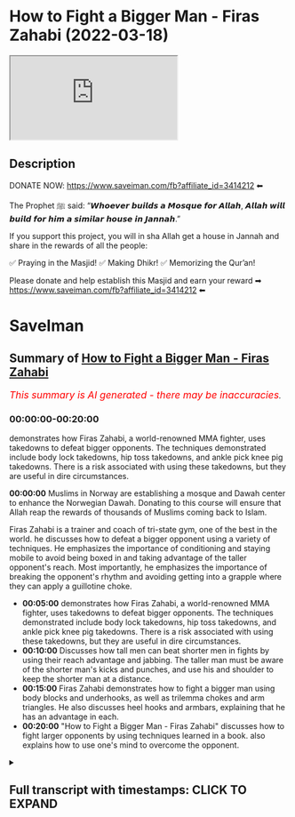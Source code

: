 # How to Fight a Bigger Man - Firas Zahabi (2022-03-18)

<iframe loading='lazy' allow='autoplay' src='https://www.youtube.com/embed/1l-jS2LDxEw'></iframe>

## Description

DONATE NOW: <https://www.saveiman.com/fb?affiliate_id=3414212> ⬅

The Prophet ﷺ said: “𝙒𝙝𝙤𝙚𝙫𝙚𝙧 𝙗𝙪𝙞𝙡𝙙𝙨 𝙖 𝙈𝙤𝙨𝙦𝙪𝙚 𝙛𝙤𝙧 𝘼𝙡𝙡𝙖𝙝, 𝘼𝙡𝙡𝙖𝙝 𝙬𝙞𝙡𝙡 𝙗𝙪𝙞𝙡𝙙 𝙛𝙤𝙧 𝙝𝙞𝙢 𝙖 𝙨𝙞𝙢𝙞𝙡𝙖𝙧 𝙝𝙤𝙪𝙨𝙚 𝙞𝙣 𝙅𝙖𝙣𝙣𝙖𝙝.”

If you support this project, you will in sha Allah get a house in Jannah and share in the rewards of all the people:

✅ Praying in the Masjid!
✅ Making Dhikr!
✅ Memorizing the Qur’an!

Please donate and help establish this Masjid and earn your reward ➡ <https://www.saveiman.com/fb?affiliate_id=3414212> ⬅

# SaveIman

## Summary of [How to Fight a Bigger Man - Firas Zahabi](https://www.youtube.com/watch?v=1l-jS2LDxEw)

*<span style="color:red; font-size:125%">This summary is AI generated - there may be inaccuracies</span>. [](/)*

### <a onclick="modifyYTiframeseektime('0')">00:00:00-00:20:00</a>

 demonstrates how Firas Zahabi, a world-renowned MMA fighter, uses takedowns to defeat bigger opponents. The techniques demonstrated include body lock takedowns, hip toss takedowns, and ankle pick knee pig takedowns. There is a risk associated with using these takedowns, but they are useful in dire circumstances.

**<a onclick="modifyYTiframeseektime('0')">00:00:00</a>** Muslims in Norway are establishing a mosque and Dawah center to enhance the Norwegian Dawah. Donating to this course will ensure that Allah reap the rewards of thousands of Muslims coming back to Islam.

Firas Zahabi is a trainer and  coach of tri-state gym, one of the best in the world.  he discusses how to defeat a bigger opponent using a variety of techniques. He emphasizes the importance of conditioning and staying mobile to avoid being boxed in and taking advantage of the taller opponent's reach. Most importantly, he emphasizes the importance of breaking the opponent's rhythm and avoiding getting into a grapple where they can apply a guillotine choke.

* **<a onclick="modifyYTiframeseektime('300')">00:05:00</a>**  demonstrates how Firas Zahabi, a world-renowned MMA fighter, uses takedowns to defeat bigger opponents. The techniques demonstrated include body lock takedowns, hip toss takedowns, and ankle pick knee pig takedowns. There is a risk associated with using these takedowns, but they are useful in dire circumstances.
* **<a onclick="modifyYTiframeseektime('600')">00:10:00</a>** Discusses how tall men can beat shorter men in fights by using their reach advantage and jabbing. The taller man must be aware of the shorter man's kicks and punches, and use his  and shoulder to keep the shorter man at a distance.
* **<a onclick="modifyYTiframeseektime('900')">00:15:00</a>** Firas Zahabi demonstrates how to fight a bigger man using body blocks and underhooks, as well as trilemma chokes and arm triangles. He also discusses heel hooks and armbars, explaining that he has an advantage in each.
* **<a onclick="modifyYTiframeseektime('1200')">00:20:00</a>**  "How to Fight a Bigger Man - Firas Zahabi" discusses how to fight larger opponents by using techniques learned in a book.  also explains how to use one's mind to overcome the opponent.

<details><summary><h2>Full transcript with timestamps: CLICK TO EXPAND</h2></summary>

<a onclick="modifyYTiframeseektime('0')">0:00:00</a> muslims in norway are now establishing a  
<a onclick="modifyYTiframeseektime('2')">0:00:02</a> masjid and dawa center to enhance the  
<a onclick="modifyYTiframeseektime('4')">0:00:04</a> norwegian dawah if you donate to this  
<a onclick="modifyYTiframeseektime('6')">0:00:06</a> course you will ensure allah reap the  
<a onclick="modifyYTiframeseektime('8')">0:00:08</a> rewards of thousands of muslims coming  
<a onclick="modifyYTiframeseektime('11')">0:00:11</a> back to islam and many of those who  
<a onclick="modifyYTiframeseektime('13')">0:00:13</a> become dwight and invite to islam so  
<a onclick="modifyYTiframeseektime('15')">0:00:15</a> click the link and donate now and share  
<a onclick="modifyYTiframeseektime('18')">0:00:18</a> the video for extra rewards  
<a onclick="modifyYTiframeseektime('20')">0:00:20</a> i'm joined with the legend the man the  
<a onclick="modifyYTiframeseektime('22')">0:00:22</a> legend the steel man the historical  
<a onclick="modifyYTiframeseektime('24')">0:00:24</a> figure  
<a onclick="modifyYTiframeseektime('25')">0:00:25</a> [Laughter]  
<a onclick="modifyYTiframeseektime('28')">0:00:28</a> for us many of you would have known this  
<a onclick="modifyYTiframeseektime('31')">0:00:31</a> is the trainer  
<a onclick="modifyYTiframeseektime('33')">0:00:33</a> head trainer head coach in tri-state gym  
<a onclick="modifyYTiframeseektime('35')">0:00:35</a> it seems one of the best if not the best  
<a onclick="modifyYTiframeseektime('37')">0:00:37</a> you could argue uh trainer in the world  
<a onclick="modifyYTiframeseektime('39')">0:00:39</a> in mma now  
<a onclick="modifyYTiframeseektime('41')">0:00:41</a> this video is about how  
<a onclick="modifyYTiframeseektime('43')">0:00:43</a> to defeat a bigger opponent now i'm  
<a onclick="modifyYTiframeseektime('45')">0:00:45</a> noticeably sizable compared to uh for us  
<a onclick="modifyYTiframeseektime('49')">0:00:49</a> but obviously not skillful you don't  
<a onclick="modifyYTiframeseektime('51')">0:00:51</a> need to go into that details  
<a onclick="modifyYTiframeseektime('52')">0:00:52</a> so with someone like me for us how would  
<a onclick="modifyYTiframeseektime('54')">0:00:54</a> you so say for example i'm covering that  
<a onclick="modifyYTiframeseektime('56')">0:00:56</a> can you grab that  
<a onclick="modifyYTiframeseektime('58')">0:00:58</a> [Laughter]  
<a onclick="modifyYTiframeseektime('63')">0:01:03</a> [Music]  
<a onclick="modifyYTiframeseektime('63')">0:01:03</a> [Laughter]  
<a onclick="modifyYTiframeseektime('72')">0:01:12</a> okay so if i'm coming at you right  
<a onclick="modifyYTiframeseektime('74')">0:01:14</a> so i'm coming at you right now first  
<a onclick="modifyYTiframeseektime('76')">0:01:16</a> thing is i don't want to be on the same  
<a onclick="modifyYTiframeseektime('78')">0:01:18</a> line so your feet are pointing towards  
<a onclick="modifyYTiframeseektime('79')">0:01:19</a> me my feet are pointing towards you yeah  
<a onclick="modifyYTiframeseektime('81')">0:01:21</a> if we exchange your fist is likely to  
<a onclick="modifyYTiframeseektime('83')">0:01:23</a> land before mine because you've got a  
<a onclick="modifyYTiframeseektime('84')">0:01:24</a> longer reach yeah you got bigger weights  
<a onclick="modifyYTiframeseektime('86')">0:01:26</a> so one thing i like to do is like to  
<a onclick="modifyYTiframeseektime('87')">0:01:27</a> circle when you point your feet towards  
<a onclick="modifyYTiframeseektime('89')">0:01:29</a> me that's when i'm going to change back  
<a onclick="modifyYTiframeseektime('90')">0:01:30</a> direction as your feet lift the ground  
<a onclick="modifyYTiframeseektime('92')">0:01:32</a> to change direction okay that's what i'm  
<a onclick="modifyYTiframeseektime('94')">0:01:34</a> going to attack yourself so if i'm  
<a onclick="modifyYTiframeseektime('95')">0:01:35</a> constantly circling i'm sorry  
<a onclick="modifyYTiframeseektime('97')">0:01:37</a> certainly yeah so now look because  
<a onclick="modifyYTiframeseektime('98')">0:01:38</a> you're circling with me yeah i'm going  
<a onclick="modifyYTiframeseektime('100')">0:01:40</a> to go this way no i'm going to circle  
<a onclick="modifyYTiframeseektime('101')">0:01:41</a> this way now you're circling that way  
<a onclick="modifyYTiframeseektime('103')">0:01:43</a> i'm constantly  
<a onclick="modifyYTiframeseektime('104')">0:01:44</a> breaking the line i call it breaking  
<a onclick="modifyYTiframeseektime('105')">0:01:45</a> noise so if you put your fist like this  
<a onclick="modifyYTiframeseektime('107')">0:01:47</a> i want to be aimed for my face here i  
<a onclick="modifyYTiframeseektime('108')">0:01:48</a> want to be here and when you turn your  
<a onclick="modifyYTiframeseektime('110')">0:01:50</a> face your fist towards me i want to be  
<a onclick="modifyYTiframeseektime('112')">0:01:52</a> here enough i never want to be yeah face  
<a onclick="modifyYTiframeseektime('115')">0:01:55</a> to face with exactly and now i want to  
<a onclick="modifyYTiframeseektime('117')">0:01:57</a> create that i want to create that cut  
<a onclick="modifyYTiframeseektime('119')">0:01:59</a> back we call it a cutback so you go  
<a onclick="modifyYTiframeseektime('120')">0:02:00</a> right then to the left left then to the  
<a onclick="modifyYTiframeseektime('123')">0:02:03</a> right so we're talking about working in  
<a onclick="modifyYTiframeseektime('125')">0:02:05</a> circles here that's why i like to shadow  
<a onclick="modifyYTiframeseektime('126')">0:02:06</a> box oftentimes what i do is i put an  
<a onclick="modifyYTiframeseektime('128')">0:02:08</a> object on the floor like a boxing glove  
<a onclick="modifyYTiframeseektime('130')">0:02:10</a> yeah and i just teach my fighters to to  
<a onclick="modifyYTiframeseektime('131')">0:02:11</a> box around that glove  
<a onclick="modifyYTiframeseektime('133')">0:02:13</a> always circling always moving my head  
<a onclick="modifyYTiframeseektime('135')">0:02:15</a> because  
<a onclick="modifyYTiframeseektime('136')">0:02:16</a> his reach is longer yeah  
<a onclick="modifyYTiframeseektime('138')">0:02:18</a> but  
<a onclick="modifyYTiframeseektime('139')">0:02:19</a> but if i get here if i get here  
<a onclick="modifyYTiframeseektime('142')">0:02:22</a> the shorter man has an advantage now on  
<a onclick="modifyYTiframeseektime('144')">0:02:24</a> the outside you have the advantage yeah  
<a onclick="modifyYTiframeseektime('146')">0:02:26</a> on the inside if you watch this look if  
<a onclick="modifyYTiframeseektime('148')">0:02:28</a> you if you keep your shoulders up and i  
<a onclick="modifyYTiframeseektime('149')">0:02:29</a> put my shoulders down and we push each  
<a onclick="modifyYTiframeseektime('150')">0:02:30</a> other push push  
<a onclick="modifyYTiframeseektime('152')">0:02:32</a> look i'm stronger only because i'm lower  
<a onclick="modifyYTiframeseektime('154')">0:02:34</a> yeah my center of gravity is lower right  
<a onclick="modifyYTiframeseektime('155')">0:02:35</a> so when i get close to you you're going  
<a onclick="modifyYTiframeseektime('157')">0:02:37</a> to want to go down my height yeah now or  
<a onclick="modifyYTiframeseektime('159')">0:02:39</a> even if you push each other say we're  
<a onclick="modifyYTiframeseektime('161')">0:02:41</a> even okay now we're even so i want to  
<a onclick="modifyYTiframeseektime('163')">0:02:43</a> catch him tall yeah i'm circling i'm  
<a onclick="modifyYTiframeseektime('165')">0:02:45</a> circling and you if if you were trying  
<a onclick="modifyYTiframeseektime('168')">0:02:48</a> to chase me like this it's kind of very  
<a onclick="modifyYTiframeseektime('169')">0:02:49</a> tiring on the legs right yeah so you  
<a onclick="modifyYTiframeseektime('171')">0:02:51</a> have to relax your legs i want to catch  
<a onclick="modifyYTiframeseektime('172')">0:02:52</a> you tall i have a window of opportunity  
<a onclick="modifyYTiframeseektime('174')">0:02:54</a> when i come in here yeah now i'm going  
<a onclick="modifyYTiframeseektime('176')">0:02:56</a> to throw up then i got to get out again  
<a onclick="modifyYTiframeseektime('178')">0:02:58</a> because you're going to sit down with me  
<a onclick="modifyYTiframeseektime('179')">0:02:59</a> or you're going to grab me except right  
<a onclick="modifyYTiframeseektime('180')">0:03:00</a> so when you're fighting a taller  
<a onclick="modifyYTiframeseektime('181')">0:03:01</a> opponent one thing i really like to do  
<a onclick="modifyYTiframeseektime('183')">0:03:03</a> we're assuming this is not just a  
<a onclick="modifyYTiframeseektime('184')">0:03:04</a> striking affair right right right we're  
<a onclick="modifyYTiframeseektime('186')">0:03:06</a> gonna get to yeah wrestling soon yeah  
<a onclick="modifyYTiframeseektime('188')">0:03:08</a> but striking i can't stand in front of  
<a onclick="modifyYTiframeseektime('189')">0:03:09</a> you you have to circle okay because if i  
<a onclick="modifyYTiframeseektime('191')">0:03:11</a> stand here so you're either out or in  
<a onclick="modifyYTiframeseektime('193')">0:03:13</a> yeah  
<a onclick="modifyYTiframeseektime('194')">0:03:14</a> you've got a longer job than me if you  
<a onclick="modifyYTiframeseektime('195')">0:03:15</a> see if i try to punch you and you punch  
<a onclick="modifyYTiframeseektime('196')">0:03:16</a> me you're going to beat me every time  
<a onclick="modifyYTiframeseektime('198')">0:03:18</a> yeah so i got a circle i got a circle i  
<a onclick="modifyYTiframeseektime('200')">0:03:20</a> got to get you stepping i got to keep  
<a onclick="modifyYTiframeseektime('201')">0:03:21</a> the ranges off yeah i got to cut i got  
<a onclick="modifyYTiframeseektime('202')">0:03:22</a> to catch you want to cut back yeah okay  
<a onclick="modifyYTiframeseektime('205')">0:03:25</a> you know i got to catch you and come  
<a onclick="modifyYTiframeseektime('206')">0:03:26</a> back now when i fight a taller guy yeah  
<a onclick="modifyYTiframeseektime('209')">0:03:29</a> i like to shoot doubles but when i shoot  
<a onclick="modifyYTiframeseektime('210')">0:03:30</a> a double yeah i don't shoot and lift  
<a onclick="modifyYTiframeseektime('214')">0:03:34</a> because  
<a onclick="modifyYTiframeseektime('215')">0:03:35</a> their legs are so long that when you  
<a onclick="modifyYTiframeseektime('216')">0:03:36</a> lift they're still on the floor  
<a onclick="modifyYTiframeseektime('218')">0:03:38</a> unless they're heavy  
<a onclick="modifyYTiframeseektime('219')">0:03:39</a> so we're going to kosotogi so a trip so  
<a onclick="modifyYTiframeseektime('221')">0:03:41</a> watch out here i put my hook behind your  
<a onclick="modifyYTiframeseektime('223')">0:03:43</a> ankle like this  
<a onclick="modifyYTiframeseektime('225')">0:03:45</a> and now i don't have to lift you see i  
<a onclick="modifyYTiframeseektime('226')">0:03:46</a> would trip you down to the floor here's  
<a onclick="modifyYTiframeseektime('227')">0:03:47</a> what you call kasotogaki should i go  
<a onclick="modifyYTiframeseektime('229')">0:03:49</a> down  
<a onclick="modifyYTiframeseektime('229')">0:03:49</a> well yeah just be careful because all  
<a onclick="modifyYTiframeseektime('231')">0:03:51</a> right yeah so i want to trap their leg  
<a onclick="modifyYTiframeseektime('233')">0:03:53</a> as i shoot a double so i shoot  
<a onclick="modifyYTiframeseektime('236')">0:03:56</a> into a trap here i am like this  
<a onclick="modifyYTiframeseektime('239')">0:03:59</a> now i don't have to worry so much about  
<a onclick="modifyYTiframeseektime('240')">0:04:00</a> guillotine because even if you trap my  
<a onclick="modifyYTiframeseektime('242')">0:04:02</a> neck  
<a onclick="modifyYTiframeseektime('243')">0:04:03</a> because for you to make that guillotine  
<a onclick="modifyYTiframeseektime('244')">0:04:04</a> work you need your legs around my body  
<a onclick="modifyYTiframeseektime('246')">0:04:06</a> yeah i'm not going to let you put your  
<a onclick="modifyYTiframeseektime('247')">0:04:07</a> legs around my body see yeah because  
<a onclick="modifyYTiframeseektime('249')">0:04:09</a> that guilt is very weak  
<a onclick="modifyYTiframeseektime('251')">0:04:11</a> it lets you have your legs around my  
<a onclick="modifyYTiframeseektime('252')">0:04:12</a> body you have to put me inside the  
<a onclick="modifyYTiframeseektime('254')">0:04:14</a> garbage if you're getting into combat  
<a onclick="modifyYTiframeseektime('256')">0:04:16</a> god is it oh yeah if here if you have  
<a onclick="modifyYTiframeseektime('257')">0:04:17</a> any guilty no i could have a lot of  
<a onclick="modifyYTiframeseektime('258')">0:04:18</a> danger  
<a onclick="modifyYTiframeseektime('260')">0:04:20</a> yeah no i'm gonna want a baby here but  
<a onclick="modifyYTiframeseektime('262')">0:04:22</a> if i trip your leg yep  
<a onclick="modifyYTiframeseektime('264')">0:04:24</a> try to put me together okay now  
<a onclick="modifyYTiframeseektime('266')">0:04:26</a> try to choke me  
<a onclick="modifyYTiframeseektime('269')">0:04:29</a> because it's very difficult  
<a onclick="modifyYTiframeseektime('271')">0:04:31</a> because you don't have your legs wrapped  
<a onclick="modifyYTiframeseektime('272')">0:04:32</a> around my body yep see i'm gonna pump a  
<a onclick="modifyYTiframeseektime('274')">0:04:34</a> lot of your legs yeah so the two major  
<a onclick="modifyYTiframeseektime('277')">0:04:37</a> benefits is  
<a onclick="modifyYTiframeseektime('278')">0:04:38</a> when you shoot a double egg on a taller  
<a onclick="modifyYTiframeseektime('279')">0:04:39</a> guy you don't have to lift them if you  
<a onclick="modifyYTiframeseektime('281')">0:04:41</a> trip yeah  
<a onclick="modifyYTiframeseektime('282')">0:04:42</a> you give me those guys now all the tips  
<a onclick="modifyYTiframeseektime('285')">0:04:45</a> because you're so tall it's easier for  
<a onclick="modifyYTiframeseektime('287')">0:04:47</a> me to get to your ankle right but if you  
<a onclick="modifyYTiframeseektime('289')">0:04:49</a> were my height it would be lower because  
<a onclick="modifyYTiframeseektime('290')">0:04:50</a> your arms and shoulders would be easily  
<a onclick="modifyYTiframeseektime('291')">0:04:51</a> double for me then on my side  
<a onclick="modifyYTiframeseektime('293')">0:04:53</a> i'm trying to screw that's it  
<a onclick="modifyYTiframeseektime('295')">0:04:55</a> guys for taller guys i like when you're  
<a onclick="modifyYTiframeseektime('297')">0:04:57</a> the taller man i like body lock and trip  
<a onclick="modifyYTiframeseektime('298')">0:04:58</a> so if you body lock me because the thing  
<a onclick="modifyYTiframeseektime('300')">0:05:00</a> is my legs are too far if you go for my  
<a onclick="modifyYTiframeseektime('301')">0:05:01</a> legs it's too much too much of a  
<a onclick="modifyYTiframeseektime('303')">0:05:03</a> distance to get all the way down yeah  
<a onclick="modifyYTiframeseektime('306')">0:05:06</a> so i'm coming here yeah i really like it  
<a onclick="modifyYTiframeseektime('308')">0:05:08</a> like this yeah well now you could trip  
<a onclick="modifyYTiframeseektime('309')">0:05:09</a> my my my right leg with your left yeah  
<a onclick="modifyYTiframeseektime('312')">0:05:12</a> no no no you're with your left  
<a onclick="modifyYTiframeseektime('314')">0:05:14</a> hook  
<a onclick="modifyYTiframeseektime('315')">0:05:15</a> yeah you could you could put your foot  
<a onclick="modifyYTiframeseektime('316')">0:05:16</a> in the middle yeah and then kind of  
<a onclick="modifyYTiframeseektime('318')">0:05:18</a> throw me with your hip yeah like this go  
<a onclick="modifyYTiframeseektime('319')">0:05:19</a> up here i really like this for taller  
<a onclick="modifyYTiframeseektime('321')">0:05:21</a> guys  
<a onclick="modifyYTiframeseektime('322')">0:05:22</a> yeah so we're here like this body lock  
<a onclick="modifyYTiframeseektime('324')">0:05:24</a> yeah you put your leg inside and you  
<a onclick="modifyYTiframeseektime('325')">0:05:25</a> start to hit yeah  
<a onclick="modifyYTiframeseektime('327')">0:05:27</a> yeah yeah that's good for me no i mean  
<a onclick="modifyYTiframeseektime('329')">0:05:29</a> if you're coming to a double leg for me  
<a onclick="modifyYTiframeseektime('331')">0:05:31</a> yes how much around the front i like the  
<a onclick="modifyYTiframeseektime('333')">0:05:33</a> underhook so like can you shoot all my  
<a onclick="modifyYTiframeseektime('334')">0:05:34</a> legs  
<a onclick="modifyYTiframeseektime('335')">0:05:35</a> under hook see yeah this is one of many  
<a onclick="modifyYTiframeseektime('338')">0:05:38</a> ways okay and then you can get into your  
<a onclick="modifyYTiframeseektime('339')">0:05:39</a> body lock oh okay so if i shoot on you  
<a onclick="modifyYTiframeseektime('341')">0:05:41</a> you're gonna put your hands like this  
<a onclick="modifyYTiframeseektime('342')">0:05:42</a> all right  
<a onclick="modifyYTiframeseektime('344')">0:05:44</a> yeah you elevate me here there you go  
<a onclick="modifyYTiframeseektime('345')">0:05:45</a> now you can turn the tables on me  
<a onclick="modifyYTiframeseektime('347')">0:05:47</a> right exactly okay  
<a onclick="modifyYTiframeseektime('349')">0:05:49</a> what we call an ukigoshi hip one hip  
<a onclick="modifyYTiframeseektime('352')">0:05:52</a> because typically as kids they teach you  
<a onclick="modifyYTiframeseektime('354')">0:05:54</a> ogoshi which is two hips yeah but if i  
<a onclick="modifyYTiframeseektime('357')">0:05:57</a> do that you can grab my body and lift me  
<a onclick="modifyYTiframeseektime('358')">0:05:58</a> here yeah i'm too committed yeah so we  
<a onclick="modifyYTiframeseektime('360')">0:06:00</a> just go one hip like see i see one hip  
<a onclick="modifyYTiframeseektime('362')">0:06:02</a> and now we can ankle pick knee pig yeah  
<a onclick="modifyYTiframeseektime('365')">0:06:05</a> snap down etc  
<a onclick="modifyYTiframeseektime('366')">0:06:06</a> yeah so if i shoot on you  
<a onclick="modifyYTiframeseektime('369')">0:06:09</a> so if you're boxing yeah you got to be  
<a onclick="modifyYTiframeseektime('371')">0:06:11</a> quick to your other yeah exactly  
<a onclick="modifyYTiframeseektime('373')">0:06:13</a> there you go now i'm in trouble here now  
<a onclick="modifyYTiframeseektime('375')">0:06:15</a> you have a variety of takedowns one of  
<a onclick="modifyYTiframeseektime('376')">0:06:16</a> them being the hip toss  
<a onclick="modifyYTiframeseektime('378')">0:06:18</a> that's what we call ukigoshi what we've  
<a onclick="modifyYTiframeseektime('380')">0:06:20</a> seen you do as well  
<a onclick="modifyYTiframeseektime('382')">0:06:22</a> and this might be  
<a onclick="modifyYTiframeseektime('384')">0:06:24</a> we don't do a lot to be honest in the uk  
<a onclick="modifyYTiframeseektime('386')">0:06:26</a> because a lot of the  
<a onclick="modifyYTiframeseektime('388')">0:06:28</a> kind of gyms don't allow it they're more  
<a onclick="modifyYTiframeseektime('390')">0:06:30</a> traditional yeah which is heel hooks yes  
<a onclick="modifyYTiframeseektime('394')">0:06:34</a> and we've seen you do a lot of these  
<a onclick="modifyYTiframeseektime('395')">0:06:35</a> yeah yeah yeah you're you're known for  
<a onclick="modifyYTiframeseektime('397')">0:06:37</a> that i was in the heart club yeah it's  
<a onclick="modifyYTiframeseektime('398')">0:06:38</a> known for that so  
<a onclick="modifyYTiframeseektime('400')">0:06:40</a> with someone big like me  
<a onclick="modifyYTiframeseektime('402')">0:06:42</a> to what extent  
<a onclick="modifyYTiframeseektime('404')">0:06:44</a> would it make sense for you to go for a  
<a onclick="modifyYTiframeseektime('405')">0:06:45</a> hill hook  
<a onclick="modifyYTiframeseektime('406')">0:06:46</a> uh very like look look at the size of  
<a onclick="modifyYTiframeseektime('408')">0:06:48</a> our feet here put your foot here yeah  
<a onclick="modifyYTiframeseektime('410')">0:06:50</a> look he's got a much longer left lever  
<a onclick="modifyYTiframeseektime('412')">0:06:52</a> it's much easier for me to break your  
<a onclick="modifyYTiframeseektime('413')">0:06:53</a> leg than it is for you to break mine you  
<a onclick="modifyYTiframeseektime('415')">0:06:55</a> know what they say  
<a onclick="modifyYTiframeseektime('419')">0:06:59</a> good point  
<a onclick="modifyYTiframeseektime('421')">0:07:01</a> think about breaking a long branch or  
<a onclick="modifyYTiframeseektime('423')">0:07:03</a> breaking a small branch you can only  
<a onclick="modifyYTiframeseektime('424')">0:07:04</a> think the smaller branch have less  
<a onclick="modifyYTiframeseektime('425')">0:07:05</a> leverage so it's easier for me to grab  
<a onclick="modifyYTiframeseektime('427')">0:07:07</a> and break that so how would you go like  
<a onclick="modifyYTiframeseektime('429')">0:07:09</a> say for example i'm coming at you well  
<a onclick="modifyYTiframeseektime('430')">0:07:10</a> if we're standing i like to do something  
<a onclick="modifyYTiframeseektime('431')">0:07:11</a> called ashy slide okay so like i pretend  
<a onclick="modifyYTiframeseektime('433')">0:07:13</a> like i'm doing a double legs i'll do it  
<a onclick="modifyYTiframeseektime('435')">0:07:15</a> real slow okay yeah i'm shooting double  
<a onclick="modifyYTiframeseektime('436')">0:07:16</a> leg but then i slide underneath like  
<a onclick="modifyYTiframeseektime('438')">0:07:18</a> this oh nice and then what i do is i  
<a onclick="modifyYTiframeseektime('440')">0:07:20</a> like to push inside your thigh here like  
<a onclick="modifyYTiframeseektime('441')">0:07:21</a> this oh beautiful see now if you try to  
<a onclick="modifyYTiframeseektime('442')">0:07:22</a> punch me you won't be able to yeah no  
<a onclick="modifyYTiframeseektime('444')">0:07:24</a> chance you have no shot and i'll look  
<a onclick="modifyYTiframeseektime('445')">0:07:25</a> where your heel is yeah nowadays because  
<a onclick="modifyYTiframeseektime('447')">0:07:27</a> that thigh try to resist me it's  
<a onclick="modifyYTiframeseektime('449')">0:07:29</a> impossible yeah exactly you're just  
<a onclick="modifyYTiframeseektime('450')">0:07:30</a> you're just bringing yourself down to  
<a onclick="modifyYTiframeseektime('451')">0:07:31</a> the mat so that's the first thing i do i  
<a onclick="modifyYTiframeseektime('453')">0:07:33</a> can push inside the thigh now look at  
<a onclick="modifyYTiframeseektime('455')">0:07:35</a> that lever that we're talking about look  
<a onclick="modifyYTiframeseektime('457')">0:07:37</a> i'm breaking this ankle quite easily  
<a onclick="modifyYTiframeseektime('458')">0:07:38</a> it's beautiful yeah it's very very  
<a onclick="modifyYTiframeseektime('459')">0:07:39</a> difficult you try  
<a onclick="modifyYTiframeseektime('460')">0:07:40</a> here  
<a onclick="modifyYTiframeseektime('461')">0:07:41</a> you got nothing if i start cranking yeah  
<a onclick="modifyYTiframeseektime('463')">0:07:43</a> you won't be able to reach my body or  
<a onclick="modifyYTiframeseektime('464')">0:07:44</a> face  
<a onclick="modifyYTiframeseektime('466')">0:07:46</a> with that  
<a onclick="modifyYTiframeseektime('468')">0:07:48</a> do you feel like it's a good idea in the  
<a onclick="modifyYTiframeseektime('469')">0:07:49</a> mma setting because we've seen it not  
<a onclick="modifyYTiframeseektime('470')">0:07:50</a> work as well yeah of course of course of  
<a onclick="modifyYTiframeseektime('472')">0:07:52</a> course there's a there's a risk with  
<a onclick="modifyYTiframeseektime('474')">0:07:54</a> everything you know yeah i personally i  
<a onclick="modifyYTiframeseektime('475')">0:07:55</a> like to use that as a surprise once in a  
<a onclick="modifyYTiframeseektime('477')">0:07:57</a> while yeah i would prefer using the  
<a onclick="modifyYTiframeseektime('478')">0:07:58</a> double egg with the kosovo  
<a onclick="modifyYTiframeseektime('480')">0:08:00</a> yeah i want to be on top because you  
<a onclick="modifyYTiframeseektime('481')">0:08:01</a> can't hit me  
<a onclick="modifyYTiframeseektime('482')">0:08:02</a> when i'm on top you can but it's not  
<a onclick="modifyYTiframeseektime('484')">0:08:04</a> really effective yeah uh the other thing  
<a onclick="modifyYTiframeseektime('485')">0:08:05</a> i like to do is i like to duck under on  
<a onclick="modifyYTiframeseektime('487')">0:08:07</a> top guys like this  
<a onclick="modifyYTiframeseektime('488')">0:08:08</a> and get behind the wipes i'm in a  
<a onclick="modifyYTiframeseektime('490')">0:08:10</a> position of safety and would you go into  
<a onclick="modifyYTiframeseektime('491')">0:08:11</a> like a heel hook position from here  
<a onclick="modifyYTiframeseektime('493')">0:08:13</a> because from here from here i have a  
<a onclick="modifyYTiframeseektime('494')">0:08:14</a> variety of uh takedowns but the one i  
<a onclick="modifyYTiframeseektime('495')">0:08:15</a> like first is blocking the knee just  
<a onclick="modifyYTiframeseektime('497')">0:08:17</a> like this yeah and trying to get your  
<a onclick="modifyYTiframeseektime('499')">0:08:19</a> hands on the mat you see i'm blocking  
<a onclick="modifyYTiframeseektime('501')">0:08:21</a> your knee i'm putting my weight forward  
<a onclick="modifyYTiframeseektime('502')">0:08:22</a> and i'll have you in what we call a gut  
<a onclick="modifyYTiframeseektime('503')">0:08:23</a> wrench yeah from here i can climb to the  
<a onclick="modifyYTiframeseektime('505')">0:08:25</a> back  
<a onclick="modifyYTiframeseektime('506')">0:08:26</a> i can uh force you down to the mat  
<a onclick="modifyYTiframeseektime('508')">0:08:28</a> khabib business all the time of course  
<a onclick="modifyYTiframeseektime('509')">0:08:29</a> he's the master of gut wrench because  
<a onclick="modifyYTiframeseektime('510')">0:08:30</a> you can you can do  
<a onclick="modifyYTiframeseektime('512')">0:08:32</a> i might be wrong here but  
<a onclick="modifyYTiframeseektime('514')">0:08:34</a> you can drop down here  
<a onclick="modifyYTiframeseektime('516')">0:08:36</a> and you can you can but that's risky  
<a onclick="modifyYTiframeseektime('518')">0:08:38</a> that's risky because especially when  
<a onclick="modifyYTiframeseektime('519')">0:08:39</a> things are slippery when you do that i'm  
<a onclick="modifyYTiframeseektime('520')">0:08:40</a> just going to piss my legs up  
<a onclick="modifyYTiframeseektime('522')">0:08:42</a> you're on the floor i like those things  
<a onclick="modifyYTiframeseektime('524')">0:08:44</a> once in a while by surprise like if you  
<a onclick="modifyYTiframeseektime('526')">0:08:46</a> see that move that you did yeah shogun  
<a onclick="modifyYTiframeseektime('527')">0:08:47</a> tried it on jon jones in the title fight  
<a onclick="modifyYTiframeseektime('529')">0:08:49</a> oh yeah i thought it was a major mistake  
<a onclick="modifyYTiframeseektime('531')">0:08:51</a> because yeah he got to the waist of john  
<a onclick="modifyYTiframeseektime('534')">0:08:54</a> yeah he sat down and john just got to  
<a onclick="modifyYTiframeseektime('536')">0:08:56</a> lift his leg up because things are  
<a onclick="modifyYTiframeseektime('537')">0:08:57</a> slippery yeah yeah yeah and there's  
<a onclick="modifyYTiframeseektime('538')">0:08:58</a> punches involved why take the risk  
<a onclick="modifyYTiframeseektime('539')">0:08:59</a> you're behind the guy i'm in the safe  
<a onclick="modifyYTiframeseektime('541')">0:09:01</a> here  
<a onclick="modifyYTiframeseektime('542')">0:09:02</a> look i'm in such a safe position why  
<a onclick="modifyYTiframeseektime('543')">0:09:03</a> would i go here where you can now punch  
<a onclick="modifyYTiframeseektime('545')">0:09:05</a> me yeah boom like why would i put myself  
<a onclick="modifyYTiframeseektime('547')">0:09:07</a> in the line of fire when i'm behind you  
<a onclick="modifyYTiframeseektime('549')">0:09:09</a> and you can't hit me so i find it  
<a onclick="modifyYTiframeseektime('551')">0:09:11</a> strategically a mistake yeah it should  
<a onclick="modifyYTiframeseektime('553')">0:09:13</a> only be used in the most  
<a onclick="modifyYTiframeseektime('555')">0:09:15</a> dire circumstances you're losing you  
<a onclick="modifyYTiframeseektime('556')">0:09:16</a> need to break the guy's leg in the next  
<a onclick="modifyYTiframeseektime('558')">0:09:18</a> 30 seconds or we lose okay take the same  
<a onclick="modifyYTiframeseektime('560')">0:09:20</a> thing with the foot looks and stuff yeah  
<a onclick="modifyYTiframeseektime('561')">0:09:21</a> exactly i'll use it because the thing is  
<a onclick="modifyYTiframeseektime('563')">0:09:23</a> technique  
<a onclick="modifyYTiframeseektime('564')">0:09:24</a> always has to be  
<a onclick="modifyYTiframeseektime('566')">0:09:26</a> uh  
<a onclick="modifyYTiframeseektime('567')">0:09:27</a> under strategy yeah i can't just oh i'll  
<a onclick="modifyYTiframeseektime('569')">0:09:29</a> do any technique no no no  
<a onclick="modifyYTiframeseektime('571')">0:09:31</a> we have a bunch of tools which tools do  
<a onclick="modifyYTiframeseektime('573')">0:09:33</a> we need to do this particular job  
<a onclick="modifyYTiframeseektime('575')">0:09:35</a> we have to scrutinize what tool you're  
<a onclick="modifyYTiframeseektime('576')">0:09:36</a> going to use don't just bring out the  
<a onclick="modifyYTiframeseektime('577')">0:09:37</a> chainsaw when we're trying to glue two  
<a onclick="modifyYTiframeseektime('579')">0:09:39</a> pieces together chainsaw's useless so  
<a onclick="modifyYTiframeseektime('582')">0:09:42</a> i think i try to put you on your back i  
<a onclick="modifyYTiframeseektime('584')">0:09:44</a> try to box you if i can't and i'm losing  
<a onclick="modifyYTiframeseektime('586')">0:09:46</a> then i'll do something more high risk  
<a onclick="modifyYTiframeseektime('587')">0:09:47</a> yeah  
<a onclick="modifyYTiframeseektime('588')">0:09:48</a> now  
<a onclick="modifyYTiframeseektime('589')">0:09:49</a> this is a good video uh this is uh  
<a onclick="modifyYTiframeseektime('591')">0:09:51</a> many people could be taking notes but  
<a onclick="modifyYTiframeseektime('593')">0:09:53</a> the guys on the outside the big guys  
<a onclick="modifyYTiframeseektime('596')">0:09:56</a> that's all guys are gonna feel this is  
<a onclick="modifyYTiframeseektime('598')">0:09:58</a> ridiculous they're gonna say now for us  
<a onclick="modifyYTiframeseektime('600')">0:10:00</a> telling all these smaller people how to  
<a onclick="modifyYTiframeseektime('601')">0:10:01</a> be the big guys but he hasn't said  
<a onclick="modifyYTiframeseektime('603')">0:10:03</a> anything about how the taller guys can  
<a onclick="modifyYTiframeseektime('604')">0:10:04</a> beat the smaller guys you don't need any  
<a onclick="modifyYTiframeseektime('606')">0:10:06</a> help look at me  
<a onclick="modifyYTiframeseektime('608')">0:10:08</a> but they say that yeah you know we  
<a onclick="modifyYTiframeseektime('610')">0:10:10</a> haven't had that much success in the ufc  
<a onclick="modifyYTiframeseektime('613')">0:10:13</a> um so what would you uh  
<a onclick="modifyYTiframeseektime('615')">0:10:15</a> say i like the job okay so like yeah i  
<a onclick="modifyYTiframeseektime('616')">0:10:16</a> think georgia had the longest switch in  
<a onclick="modifyYTiframeseektime('618')">0:10:18</a> this division that's why i really  
<a onclick="modifyYTiframeseektime('619')">0:10:19</a> designed this game to be a jabber so  
<a onclick="modifyYTiframeseektime('621')">0:10:21</a> number one rule about jabbing see look  
<a onclick="modifyYTiframeseektime('622')">0:10:22</a> look at my reach here yeah the second  
<a onclick="modifyYTiframeseektime('624')">0:10:24</a> i'm touch your hand to the wall the  
<a onclick="modifyYTiframeseektime('626')">0:10:26</a> second i punch at an angle towards the  
<a onclick="modifyYTiframeseektime('629')">0:10:29</a> ground  
<a onclick="modifyYTiframeseektime('630')">0:10:30</a> see i lost reach i'll go here here i  
<a onclick="modifyYTiframeseektime('632')">0:10:32</a> have maximum reach  
<a onclick="modifyYTiframeseektime('634')">0:10:34</a> here just punching downwards  
<a onclick="modifyYTiframeseektime('637')">0:10:37</a> is really really bad for me so if i'm  
<a onclick="modifyYTiframeseektime('638')">0:10:38</a> fighting a guy who's shorter than me and  
<a onclick="modifyYTiframeseektime('640')">0:10:40</a> i'm jabbing at an angle downwards i'm  
<a onclick="modifyYTiframeseektime('642')">0:10:42</a> actually not using my reach right i have  
<a onclick="modifyYTiframeseektime('644')">0:10:44</a> to get what we call eye level okay so  
<a onclick="modifyYTiframeseektime('645')">0:10:45</a> are you coming down yeah i'm coming down  
<a onclick="modifyYTiframeseektime('647')">0:10:47</a> to his level okay however that leaves me  
<a onclick="modifyYTiframeseektime('648')">0:10:48</a> more susceptible to kicks i have to be  
<a onclick="modifyYTiframeseektime('650')">0:10:50</a> aware of that i have a question here  
<a onclick="modifyYTiframeseektime('651')">0:10:51</a> yeah if you go down  
<a onclick="modifyYTiframeseektime('653')">0:10:53</a> for on the one hand yeah if he goes down  
<a onclick="modifyYTiframeseektime('656')">0:10:56</a> he's gonna have more reach well on the  
<a onclick="modifyYTiframeseektime('658')">0:10:58</a> other hand if you come and hit me now  
<a onclick="modifyYTiframeseektime('660')">0:11:00</a> are you not now  
<a onclick="modifyYTiframeseektime('662')">0:11:02</a> me being taller isn't that me forcing  
<a onclick="modifyYTiframeseektime('664')">0:11:04</a> you to extend your arm which requires  
<a onclick="modifyYTiframeseektime('666')">0:11:06</a> more reach well for the shorter guy i  
<a onclick="modifyYTiframeseektime('667')">0:11:07</a> want to close the distance then punch  
<a onclick="modifyYTiframeseektime('669')">0:11:09</a> common mistake this guy's punch on the  
<a onclick="modifyYTiframeseektime('670')">0:11:10</a> way in like great example mcgregor and  
<a onclick="modifyYTiframeseektime('672')">0:11:12</a> uh  
<a onclick="modifyYTiframeseektime('675')">0:11:15</a> jose jose aldo yeah  
<a onclick="modifyYTiframeseektime('679')">0:11:19</a> leaps in with a punch steps back home  
<a onclick="modifyYTiframeseektime('680')">0:11:20</a> catches him on the way in a taller guy  
<a onclick="modifyYTiframeseektime('682')">0:11:22</a> yeah you're the taller guy if i punch  
<a onclick="modifyYTiframeseektime('684')">0:11:24</a> from here you're gonna beat me because  
<a onclick="modifyYTiframeseektime('685')">0:11:25</a> your reach is longer yeah i gotta close  
<a onclick="modifyYTiframeseektime('686')">0:11:26</a> the distance like we talked about yeah  
<a onclick="modifyYTiframeseektime('688')">0:11:28</a> then i have to have the discipline to  
<a onclick="modifyYTiframeseektime('690')">0:11:30</a> withstand  
<a onclick="modifyYTiframeseektime('690')">0:11:30</a> to delay my strikes right now once i  
<a onclick="modifyYTiframeseektime('693')">0:11:33</a> close the distance now i actually have  
<a onclick="modifyYTiframeseektime('694')">0:11:34</a> more leverage than you yeah yeah yeah if  
<a onclick="modifyYTiframeseektime('696')">0:11:36</a> we punch each other from here i have  
<a onclick="modifyYTiframeseektime('697')">0:11:37</a> actually superiority a bunch of  
<a onclick="modifyYTiframeseektime('699')">0:11:39</a> uppercuts yeah uppercut is dangerous but  
<a onclick="modifyYTiframeseektime('701')">0:11:41</a> i still have more remember if we push  
<a onclick="modifyYTiframeseektime('702')">0:11:42</a> each other here push yeah who generates  
<a onclick="modifyYTiframeseektime('703')">0:11:43</a> more power yeah the guy who's shorter so  
<a onclick="modifyYTiframeseektime('706')">0:11:46</a> shorter guy has more leverage on the  
<a onclick="modifyYTiframeseektime('707')">0:11:47</a> inside taller guy has more leverage on  
<a onclick="modifyYTiframeseektime('709')">0:11:49</a> the outside correct yeah so to you to  
<a onclick="modifyYTiframeseektime('711')">0:11:51</a> maximize that job of yours you need to  
<a onclick="modifyYTiframeseektime('712')">0:11:52</a> get as short as me so what's going on  
<a onclick="modifyYTiframeseektime('714')">0:11:54</a> yeah if you look at georgetown pierre  
<a onclick="modifyYTiframeseektime('715')">0:11:55</a> versus matt sarah the rematch  
<a onclick="modifyYTiframeseektime('718')">0:11:58</a> george was short by sarah  
<a onclick="modifyYTiframeseektime('720')">0:12:00</a> okay he came in the first match where he  
<a onclick="modifyYTiframeseektime('721')">0:12:01</a> got knocked out he was tall and sarah  
<a onclick="modifyYTiframeseektime('723')">0:12:03</a> caught him with that oh  
<a onclick="modifyYTiframeseektime('724')">0:12:04</a> and dropped him and wobbled him and then  
<a onclick="modifyYTiframeseektime('726')">0:12:06</a> we corrected it's actually very good  
<a onclick="modifyYTiframeseektime('727')">0:12:07</a> yeah  
<a onclick="modifyYTiframeseektime('733')">0:12:13</a> yeah so calm down because you have the  
<a onclick="modifyYTiframeseektime('735')">0:12:15</a> you have the reach advantage i would use  
<a onclick="modifyYTiframeseektime('736')">0:12:16</a> the jab yeah exactly and i would be  
<a onclick="modifyYTiframeseektime('737')">0:12:17</a> using i'd be coming down you want to be  
<a onclick="modifyYTiframeseektime('739')">0:12:19</a> as short as me it's going to say level  
<a onclick="modifyYTiframeseektime('741')">0:12:21</a> you have to be at my level okay good so  
<a onclick="modifyYTiframeseektime('743')">0:12:23</a> now your job's in my way if i want to  
<a onclick="modifyYTiframeseektime('744')">0:12:24</a> get to you the job's in the way if  
<a onclick="modifyYTiframeseektime('746')">0:12:26</a> you're punching from up there yeah your  
<a onclick="modifyYTiframeseektime('748')">0:12:28</a> jab is actually not reaching me yeah  
<a onclick="modifyYTiframeseektime('749')">0:12:29</a> because it's actually it's much easier  
<a onclick="modifyYTiframeseektime('750')">0:12:30</a> for me to get get closer to you yeah  
<a onclick="modifyYTiframeseektime('752')">0:12:32</a> whereas if you get eye level i have to  
<a onclick="modifyYTiframeseektime('754')">0:12:34</a> do my my blitz or my closing this is  
<a onclick="modifyYTiframeseektime('756')">0:12:36</a> from further out so the the margin of  
<a onclick="modifyYTiframeseektime('758')">0:12:38</a> error is greater for me so i'm  
<a onclick="modifyYTiframeseektime('759')">0:12:39</a> constantly now i have that job between  
<a onclick="modifyYTiframeseektime('761')">0:12:41</a> between me and you you're keeping that  
<a onclick="modifyYTiframeseektime('763')">0:12:43</a> job between me and you at all times so  
<a onclick="modifyYTiframeseektime('765')">0:12:45</a> every time i try to sidestep and cut in  
<a onclick="modifyYTiframeseektime('766')">0:12:46</a> you're trying to pick me off with a job  
<a onclick="modifyYTiframeseektime('768')">0:12:48</a> okay so there's the same thing about  
<a onclick="modifyYTiframeseektime('769')">0:12:49</a> kicking range because kicking range is  
<a onclick="modifyYTiframeseektime('770')">0:12:50</a> different right when you squat down like  
<a onclick="modifyYTiframeseektime('772')">0:12:52</a> that yeah it's dangerous to do it  
<a onclick="modifyYTiframeseektime('773')">0:12:53</a> against a very strong kicker oh okay  
<a onclick="modifyYTiframeseektime('775')">0:12:55</a> sarah is not a strong kicker so it's a  
<a onclick="modifyYTiframeseektime('777')">0:12:57</a> perfect example when george fought beat  
<a onclick="modifyYTiframeseektime('778')">0:12:58</a> japan we did the same thing bjp mostly a  
<a onclick="modifyYTiframeseektime('780')">0:13:00</a> boxer not a kicker okay if you're  
<a onclick="modifyYTiframeseektime('782')">0:13:02</a> fighting a very very good kicker i  
<a onclick="modifyYTiframeseektime('784')">0:13:04</a> wouldn't recommend you getting that  
<a onclick="modifyYTiframeseektime('785')">0:13:05</a> short because you'll get your legs with  
<a onclick="modifyYTiframeseektime('786')">0:13:06</a> the body okay i see i see so watch i'll  
<a onclick="modifyYTiframeseektime('788')">0:13:08</a> just stay high and just uh you want to  
<a onclick="modifyYTiframeseektime('790')">0:13:10</a> find you want to find the balance i mean  
<a onclick="modifyYTiframeseektime('791')">0:13:11</a> i like to bring my legs up so i can  
<a onclick="modifyYTiframeseektime('793')">0:13:13</a> check immediately so i never put my  
<a onclick="modifyYTiframeseektime('794')">0:13:14</a> weight on the lead leg because then you  
<a onclick="modifyYTiframeseektime('795')">0:13:15</a> can you can kick it out from underneath  
<a onclick="modifyYTiframeseektime('796')">0:13:16</a> me see  
<a onclick="modifyYTiframeseektime('798')">0:13:18</a> so i'm always i'm always lifting my feet  
<a onclick="modifyYTiframeseektime('799')">0:13:19</a> when i walk okay you know i'm always  
<a onclick="modifyYTiframeseektime('801')">0:13:21</a> lifting my feet so if you kick my leg's  
<a onclick="modifyYTiframeseektime('803')">0:13:23</a> going to be out of the way  
<a onclick="modifyYTiframeseektime('804')">0:13:24</a> yeah exactly i'm always legs out of the  
<a onclick="modifyYTiframeseektime('806')">0:13:26</a> way see i'm never planted i don't like  
<a onclick="modifyYTiframeseektime('808')">0:13:28</a> to fight like that because i feel like i  
<a onclick="modifyYTiframeseektime('809')">0:13:29</a> can get  
<a onclick="modifyYTiframeseektime('810')">0:13:30</a> double leg kicked so that's the job what  
<a onclick="modifyYTiframeseektime('812')">0:13:32</a> else would you advise for people  
<a onclick="modifyYTiframeseektime('814')">0:13:34</a> um a good left hook  
<a onclick="modifyYTiframeseektime('816')">0:13:36</a> good left hook yeah told you bro yeah he  
<a onclick="modifyYTiframeseektime('818')">0:13:38</a> told me that's totally fantastic  
<a onclick="modifyYTiframeseektime('819')">0:13:39</a> i like your jab with your left hook the  
<a onclick="modifyYTiframeseektime('821')">0:13:41</a> left hook the way i like to throw it is  
<a onclick="modifyYTiframeseektime('823')">0:13:43</a> from here if i'm tall i put it here so  
<a onclick="modifyYTiframeseektime('825')">0:13:45</a> every time the guy comes forward yeah i  
<a onclick="modifyYTiframeseektime('827')">0:13:47</a> hooked like this from the head nice yeah  
<a onclick="modifyYTiframeseektime('829')">0:13:49</a> i don't do it doesn't even look it's not  
<a onclick="modifyYTiframeseektime('830')">0:13:50</a> telegraph something  
<a onclick="modifyYTiframeseektime('832')">0:13:52</a> if i'm much taller than my punch from  
<a onclick="modifyYTiframeseektime('833')">0:13:53</a> here yeah  
<a onclick="modifyYTiframeseektime('834')">0:13:54</a> it's a bit like what tyson fury does  
<a onclick="modifyYTiframeseektime('836')">0:13:56</a> right yeah exactly so now every time you  
<a onclick="modifyYTiframeseektime('837')">0:13:57</a> try to punch me i sweep  
<a onclick="modifyYTiframeseektime('839')">0:13:59</a> i sweep with my hook  
<a onclick="modifyYTiframeseektime('841')">0:14:01</a> it's not a it's not a short hook  
<a onclick="modifyYTiframeseektime('843')">0:14:03</a> it's a long slapping look even like if  
<a onclick="modifyYTiframeseektime('845')">0:14:05</a> you're looking  
<a onclick="modifyYTiframeseektime('846')">0:14:06</a> how are you doing are you chuckling  
<a onclick="modifyYTiframeseektime('848')">0:14:08</a> chocolate i used to do a reverse knuckle  
<a onclick="modifyYTiframeseektime('849')">0:14:09</a> okay because you used to because you  
<a onclick="modifyYTiframeseektime('851')">0:14:11</a> have more reach with a reverse knuckle  
<a onclick="modifyYTiframeseektime('852')">0:14:12</a> so here you see i lose a few inches here  
<a onclick="modifyYTiframeseektime('855')">0:14:15</a> i'm a little bit longer see  
<a onclick="modifyYTiframeseektime('857')">0:14:17</a> yeah well he's doing that yeah but if  
<a onclick="modifyYTiframeseektime('859')">0:14:19</a> you throw it from the hip yeah you could  
<a onclick="modifyYTiframeseektime('860')">0:14:20</a> really hurt me so get sideways a second  
<a onclick="modifyYTiframeseektime('862')">0:14:22</a> so if you punch from here with your jab  
<a onclick="modifyYTiframeseektime('864')">0:14:24</a> no no  
<a onclick="modifyYTiframeseektime('865')">0:14:25</a> boom that's it  
<a onclick="modifyYTiframeseektime('867')">0:14:27</a> and then if you see me reach the  
<a onclick="modifyYTiframeseektime('868')">0:14:28</a> distance you can throw your hook but  
<a onclick="modifyYTiframeseektime('869')">0:14:29</a> step step to the right sorry uh to my  
<a onclick="modifyYTiframeseektime('871')">0:14:31</a> right pivot no no with your with your  
<a onclick="modifyYTiframeseektime('873')">0:14:33</a> trail legs so the back leg here so watch  
<a onclick="modifyYTiframeseektime('875')">0:14:35</a> your you have your spot and one hand  
<a onclick="modifyYTiframeseektime('877')">0:14:37</a> again  
<a onclick="modifyYTiframeseektime('878')">0:14:38</a> oh okay  
<a onclick="modifyYTiframeseektime('879')">0:14:39</a> famous instance is uh mayweather  
<a onclick="modifyYTiframeseektime('881')">0:14:41</a> knockout ricky hatton like this yes  
<a onclick="modifyYTiframeseektime('884')">0:14:44</a> exactly you call it the checkbook so  
<a onclick="modifyYTiframeseektime('885')">0:14:45</a> every time i try to come inside try to  
<a onclick="modifyYTiframeseektime('886')">0:14:46</a> fight you keep your arm down here yeah  
<a onclick="modifyYTiframeseektime('888')">0:14:48</a> keep your shoulder pointed on my chin  
<a onclick="modifyYTiframeseektime('889')">0:14:49</a> that's it okay now when i come in here  
<a onclick="modifyYTiframeseektime('891')">0:14:51</a> you just throw that hook  
<a onclick="modifyYTiframeseektime('893')">0:14:53</a> now another important detail is your  
<a onclick="modifyYTiframeseektime('895')">0:14:55</a> head has to go over the trail knee right  
<a onclick="modifyYTiframeseektime('896')">0:14:56</a> here so you create a distance you're  
<a onclick="modifyYTiframeseektime('898')">0:14:58</a> using your reach  
<a onclick="modifyYTiframeseektime('899')">0:14:59</a> and you can see that my face is  
<a onclick="modifyYTiframeseektime('901')">0:15:01</a> underneath my shoulder so even if you  
<a onclick="modifyYTiframeseektime('902')">0:15:02</a> got passed you wouldn't catch up to me i  
<a onclick="modifyYTiframeseektime('904')">0:15:04</a> don't want my head up here i want my  
<a onclick="modifyYTiframeseektime('905')">0:15:05</a> head down here yeah see so that's two  
<a onclick="modifyYTiframeseektime('907')">0:15:07</a> things you've told me the jab yeah and  
<a onclick="modifyYTiframeseektime('909')">0:15:09</a> the the left hook the check  
<a onclick="modifyYTiframeseektime('916')">0:15:16</a> yeah um take downs you can even i mean  
<a onclick="modifyYTiframeseektime('919')">0:15:19</a> it's not wrong to shoot doubles it's  
<a onclick="modifyYTiframeseektime('920')">0:15:20</a> just further away so you have to be for  
<a onclick="modifyYTiframeseektime('921')">0:15:21</a> me so for a taller person you're saying  
<a onclick="modifyYTiframeseektime('923')">0:15:23</a> number one is body blocks and number two  
<a onclick="modifyYTiframeseektime('925')">0:15:25</a> is what singles because it's quite i  
<a onclick="modifyYTiframeseektime('926')">0:15:26</a> mean um my arms are quite long so if if  
<a onclick="modifyYTiframeseektime('928')">0:15:28</a> the person comes a bit  
<a onclick="modifyYTiframeseektime('930')">0:15:30</a> i like i like  
<a onclick="modifyYTiframeseektime('931')">0:15:31</a> i like singles i like underhooks i like  
<a onclick="modifyYTiframeseektime('933')">0:15:33</a> body locks i like it all yeah for a tall  
<a onclick="modifyYTiframeseektime('935')">0:15:35</a> guy i really like underhook yeah so when  
<a onclick="modifyYTiframeseektime('937')">0:15:37</a> i'm on the hook like this yeah i want to  
<a onclick="modifyYTiframeseektime('939')">0:15:39</a> keep our feet perpendicular i want to  
<a onclick="modifyYTiframeseektime('940')">0:15:40</a> try to avoid it's not always possible  
<a onclick="modifyYTiframeseektime('942')">0:15:42</a> but being chest to chest like this you  
<a onclick="modifyYTiframeseektime('944')">0:15:44</a> know okay so i want to be here like this  
<a onclick="modifyYTiframeseektime('945')">0:15:45</a> now from here i'm going to lift this  
<a onclick="modifyYTiframeseektime('947')">0:15:47</a> and i'm going to trap your far knee so i  
<a onclick="modifyYTiframeseektime('949')">0:15:49</a> have a diagonal control i have control  
<a onclick="modifyYTiframeseektime('950')">0:15:50</a> over your left side now i have control  
<a onclick="modifyYTiframeseektime('951')">0:15:51</a> over your right side  
<a onclick="modifyYTiframeseektime('953')">0:15:53</a> so now i have a diagonal control if i  
<a onclick="modifyYTiframeseektime('954')">0:15:54</a> run you over here you're going to fall  
<a onclick="modifyYTiframeseektime('955')">0:15:55</a> it's called a knee tap this is one very  
<a onclick="modifyYTiframeseektime('957')">0:15:57</a> important technique yeah so when i do  
<a onclick="modifyYTiframeseektime('959')">0:15:59</a> that if you would draw your leg if you  
<a onclick="modifyYTiframeseektime('960')">0:16:00</a> would drive i'd pull you in for a  
<a onclick="modifyYTiframeseektime('962')">0:16:02</a> headlock yeah so you're kind of caught  
<a onclick="modifyYTiframeseektime('964')">0:16:04</a> in a dilemma so if you under hook me  
<a onclick="modifyYTiframeseektime('966')">0:16:06</a> here you have control of my right side  
<a onclick="modifyYTiframeseektime('967')">0:16:07</a> now you want to control my left side so  
<a onclick="modifyYTiframeseektime('969')">0:16:09</a> you would control my left knee here yeah  
<a onclick="modifyYTiframeseektime('971')">0:16:11</a> and throw my right side over my left  
<a onclick="modifyYTiframeseektime('973')">0:16:13</a> right side over the left throw my  
<a onclick="modifyYTiframeseektime('975')">0:16:15</a> shoulder yeah exactly so you would be  
<a onclick="modifyYTiframeseektime('977')">0:16:17</a> exactly exactly there so you're bringing  
<a onclick="modifyYTiframeseektime('979')">0:16:19</a> me down to the oh god it's called anita  
<a onclick="modifyYTiframeseektime('981')">0:16:21</a> that's him over so here so here in here  
<a onclick="modifyYTiframeseektime('984')">0:16:24</a> yeah exactly yep now if i resist that  
<a onclick="modifyYTiframeseektime('987')">0:16:27</a> yeah  
<a onclick="modifyYTiframeseektime('988')">0:16:28</a> my feeble knee tap try to grab the back  
<a onclick="modifyYTiframeseektime('990')">0:16:30</a> of my knee pull on it pull it yeah if i  
<a onclick="modifyYTiframeseektime('991')">0:16:31</a> resist it by going here boom you pull me  
<a onclick="modifyYTiframeseektime('993')">0:16:33</a> in for a headlock so you have the guy in  
<a onclick="modifyYTiframeseektime('994')">0:16:34</a> a type of dilemma yeah  
<a onclick="modifyYTiframeseektime('996')">0:16:36</a> now you can make it a trilemma okay by  
<a onclick="modifyYTiframeseektime('998')">0:16:38</a> going here yep snap down or here like  
<a onclick="modifyYTiframeseektime('1001')">0:16:41</a> what we did earlier yep so i have this  
<a onclick="modifyYTiframeseektime('1003')">0:16:43</a> triple attack that's brilliant and so  
<a onclick="modifyYTiframeseektime('1005')">0:16:45</a> i'm here before the guy takes this away  
<a onclick="modifyYTiframeseektime('1006')">0:16:46</a> back up  
<a onclick="modifyYTiframeseektime('1008')">0:16:48</a> he takes the head away yeah  
<a onclick="modifyYTiframeseektime('1010')">0:16:50</a> boom okay i have a triple attack yeah  
<a onclick="modifyYTiframeseektime('1014')">0:16:54</a> that i can change yeah now you've got  
<a onclick="modifyYTiframeseektime('1015')">0:16:55</a> the car wrenches  
<a onclick="modifyYTiframeseektime('1017')">0:16:57</a> yeah yeah so the nice sequence of  
<a onclick="modifyYTiframeseektime('1018')">0:16:58</a> attacks it's beautiful  
<a onclick="modifyYTiframeseektime('1020')">0:17:00</a> yeah it doesn't make sense for big guys  
<a onclick="modifyYTiframeseektime('1022')">0:17:02</a> to go down and do like heel hooks  
<a onclick="modifyYTiframeseektime('1023')">0:17:03</a> nothing though no no it does it does  
<a onclick="modifyYTiframeseektime('1025')">0:17:05</a> there's a time and place for that but uh  
<a onclick="modifyYTiframeseektime('1027')">0:17:07</a> i feel like if our legs are so different  
<a onclick="modifyYTiframeseektime('1029')">0:17:09</a> in size it's very hard for each one of  
<a onclick="modifyYTiframeseektime('1030')">0:17:10</a> us to like like one another yeah there's  
<a onclick="modifyYTiframeseektime('1031')">0:17:11</a> a weakness to every submission yes if i  
<a onclick="modifyYTiframeseektime('1034')">0:17:14</a> see your legs are that long yeah  
<a onclick="modifyYTiframeseektime('1036')">0:17:16</a> i feel you can't really legalize me it's  
<a onclick="modifyYTiframeseektime('1037')">0:17:17</a> gonna be hard not impossible very hard  
<a onclick="modifyYTiframeseektime('1038')">0:17:18</a> because my feet are smaller my legs are  
<a onclick="modifyYTiframeseektime('1040')">0:17:20</a> shorter but i can like lock you so yeah  
<a onclick="modifyYTiframeseektime('1043')">0:17:23</a> leg lock wars i have the advantage  
<a onclick="modifyYTiframeseektime('1045')">0:17:25</a> triangle chokes you're much more  
<a onclick="modifyYTiframeseektime('1047')">0:17:27</a> superior than me because you have longer  
<a onclick="modifyYTiframeseektime('1048')">0:17:28</a> legs yeah arm triangle i don't want to  
<a onclick="modifyYTiframeseektime('1050')">0:17:30</a> be i don't know  
<a onclick="modifyYTiframeseektime('1053')">0:17:33</a> but even let's say i shoot on you i  
<a onclick="modifyYTiframeseektime('1054')">0:17:34</a> really worry because whenever i see a  
<a onclick="modifyYTiframeseektime('1056')">0:17:36</a> guy with long arms the anaconda choke  
<a onclick="modifyYTiframeseektime('1057')">0:17:37</a> the dark strokes are usually very  
<a onclick="modifyYTiframeseektime('1058')">0:17:38</a> dangerous yeah  
<a onclick="modifyYTiframeseektime('1059')">0:17:39</a> not as much guillotine guillotines more  
<a onclick="modifyYTiframeseektime('1061')">0:17:41</a> shorter guys shorter arms yeah yeah yeah  
<a onclick="modifyYTiframeseektime('1063')">0:17:43</a> so you have we each have advantages and  
<a onclick="modifyYTiframeseektime('1064')">0:17:44</a> disadvantages now armbar i can break  
<a onclick="modifyYTiframeseektime('1066')">0:17:46</a> your arm much more easily yeah sure then  
<a onclick="modifyYTiframeseektime('1068')">0:17:48</a> you can break mines your arm is longer  
<a onclick="modifyYTiframeseektime('1069')">0:17:49</a> yeah so in an armbar i actually have an  
<a onclick="modifyYTiframeseektime('1071')">0:17:51</a> advantage armbar escape so  
<a onclick="modifyYTiframeseektime('1074')">0:17:54</a> if i had the choice to give you triangle  
<a onclick="modifyYTiframeseektime('1075')">0:17:55</a> or armor i'll offer you armbar wow  
<a onclick="modifyYTiframeseektime('1077')">0:17:57</a> because you have less chance to finish  
<a onclick="modifyYTiframeseektime('1079')">0:17:59</a> my arm yeah yeah  
<a onclick="modifyYTiframeseektime('1081')">0:18:01</a> it's harder to triangle one last thing i  
<a onclick="modifyYTiframeseektime('1082')">0:18:02</a> wanted to ask you because you know i  
<a onclick="modifyYTiframeseektime('1084')">0:18:04</a> know your time's gonna take but you know  
<a onclick="modifyYTiframeseektime('1086')">0:18:06</a> in terms of the heel hook escape  
<a onclick="modifyYTiframeseektime('1089')">0:18:09</a> how am i getting out of that because you  
<a onclick="modifyYTiframeseektime('1090')">0:18:10</a> told me how to do it or that you would  
<a onclick="modifyYTiframeseektime('1091')">0:18:11</a> do it but then how am i getting can you  
<a onclick="modifyYTiframeseektime('1093')">0:18:13</a> lay down it's actually pretty  
<a onclick="modifyYTiframeseektime('1095')">0:18:15</a> let's do a 50 50 level okay it's  
<a onclick="modifyYTiframeseektime('1097')">0:18:17</a> actually pretty dangerous  
<a onclick="modifyYTiframeseektime('1098')">0:18:18</a> okay it's actually so if you he'll hook  
<a onclick="modifyYTiframeseektime('1100')">0:18:20</a> me now can you hear me it's actually  
<a onclick="modifyYTiframeseektime('1101')">0:18:21</a> great  
<a onclick="modifyYTiframeseektime('1102')">0:18:22</a> if i hold you here like this try to  
<a onclick="modifyYTiframeseektime('1104')">0:18:24</a> break my leg here go ahead try to break  
<a onclick="modifyYTiframeseektime('1105')">0:18:25</a> now this yeah try to make a chair  
<a onclick="modifyYTiframeseektime('1111')">0:18:31</a> i'm holding on your arms it's actually  
<a onclick="modifyYTiframeseektime('1112')">0:18:32</a> really difficult  
<a onclick="modifyYTiframeseektime('1113')">0:18:33</a> if if i'm if i'm close enough to hold  
<a onclick="modifyYTiframeseektime('1115')">0:18:35</a> your hands yeah  
<a onclick="modifyYTiframeseektime('1117')">0:18:37</a> how would you break my leg now go ahead  
<a onclick="modifyYTiframeseektime('1118')">0:18:38</a> here i'll try to get rid of this right  
<a onclick="modifyYTiframeseektime('1120')">0:18:40</a> let's give you that  
<a onclick="modifyYTiframeseektime('1123')">0:18:43</a> scrambled against your heel up go ahead  
<a onclick="modifyYTiframeseektime('1125')">0:18:45</a> yeah try to heal with me i can't do it  
<a onclick="modifyYTiframeseektime('1126')">0:18:46</a> now try  
<a onclick="modifyYTiframeseektime('1127')">0:18:47</a> okay look let's see how look yeah go go  
<a onclick="modifyYTiframeseektime('1129')">0:18:49</a> ahead go ahead go ahead  
<a onclick="modifyYTiframeseektime('1130')">0:18:50</a> look i'm holding your arms go ahead  
<a onclick="modifyYTiframeseektime('1132')">0:18:52</a> it makes it very vulnerable  
<a onclick="modifyYTiframeseektime('1134')">0:18:54</a> try it's right it's actually very  
<a onclick="modifyYTiframeseektime('1136')">0:18:56</a> difficult yeah if i'm holding your arms  
<a onclick="modifyYTiframeseektime('1139')">0:18:59</a> see i'm hiding my feet so  
<a onclick="modifyYTiframeseektime('1141')">0:19:01</a> do it  
<a onclick="modifyYTiframeseektime('1146')">0:19:06</a> yeah that's not easy at all come on  
<a onclick="modifyYTiframeseektime('1149')">0:19:09</a> i like to hold the hands like  
<a onclick="modifyYTiframeseektime('1151')">0:19:11</a> gary toner versus tom lee yeah that's  
<a onclick="modifyYTiframeseektime('1153')">0:19:13</a> what he's holding the hand okay and he  
<a onclick="modifyYTiframeseektime('1154')">0:19:14</a> pushed down from there  
<a onclick="modifyYTiframeseektime('1156')">0:19:16</a> you twist away i'm gonna hide my feet  
<a onclick="modifyYTiframeseektime('1158')">0:19:18</a> and then separate your legs now i'm  
<a onclick="modifyYTiframeseektime('1159')">0:19:19</a> gonna start separating your legs once  
<a onclick="modifyYTiframeseektime('1160')">0:19:20</a> your legs are separated try to reconnect  
<a onclick="modifyYTiframeseektime('1162')">0:19:22</a> your legs together it's not easy  
<a onclick="modifyYTiframeseektime('1168')">0:19:28</a> okay my knee yeah yeah so what i do is  
<a onclick="modifyYTiframeseektime('1172')">0:19:32</a> i try to intercept the hands yeah  
<a onclick="modifyYTiframeseektime('1174')">0:19:34</a> i try to get out two on one  
<a onclick="modifyYTiframeseektime('1177')">0:19:37</a> two hands as many hands i can grab yeah  
<a onclick="modifyYTiframeseektime('1179')">0:19:39</a> i get up on my foot yeah when my hips  
<a onclick="modifyYTiframeseektime('1181')">0:19:41</a> are off the floor it's harder not  
<a onclick="modifyYTiframeseektime('1183')">0:19:43</a> impossible yeah  
<a onclick="modifyYTiframeseektime('1184')">0:19:44</a> but much harder for your leg up with me  
<a onclick="modifyYTiframeseektime('1186')">0:19:46</a> that's good from there i try to separate  
<a onclick="modifyYTiframeseektime('1188')">0:19:48</a> the feet yeah once i separate the feet i  
<a onclick="modifyYTiframeseektime('1190')">0:19:50</a> try to scrape my knee beautiful this is  
<a onclick="modifyYTiframeseektime('1192')">0:19:52</a> one way to go about it that's fantastic  
<a onclick="modifyYTiframeseektime('1194')">0:19:54</a> man  
<a onclick="modifyYTiframeseektime('1197')">0:19:57</a> that's how you do it okay  
<a onclick="modifyYTiframeseektime('1199')">0:19:59</a> if you if you even took  
<a onclick="modifyYTiframeseektime('1201')">0:20:01</a> like  
<a onclick="modifyYTiframeseektime('1202')">0:20:02</a> 10 of that 20 30  
<a onclick="modifyYTiframeseektime('1205')">0:20:05</a> that might save your life one day  
<a onclick="modifyYTiframeseektime('1207')">0:20:07</a> but most important can you hear me in  
<a onclick="modifyYTiframeseektime('1208')">0:20:08</a> that book which one  
<a onclick="modifyYTiframeseektime('1210')">0:20:10</a> some people never learned  
<a onclick="modifyYTiframeseektime('1213')">0:20:13</a> some people will never learn  
<a onclick="modifyYTiframeseektime('1215')">0:20:15</a> wow that's what he does explains the  
<a onclick="modifyYTiframeseektime('1217')">0:20:17</a> good nature of people  
<a onclick="modifyYTiframeseektime('1218')">0:20:18</a> now you know i'm in his head you see  
<a onclick="modifyYTiframeseektime('1220')">0:20:20</a> i mean  
<a onclick="modifyYTiframeseektime('1222')">0:20:22</a> all right guys it's like a naive child  
<a onclick="modifyYTiframeseektime('1223')">0:20:23</a> to me you see how can we how can we get  
<a onclick="modifyYTiframeseektime('1225')">0:20:25</a> your stuff where is it on uh check out  
<a onclick="modifyYTiframeseektime('1227')">0:20:27</a> jujiclub.com yeah and you've got your  
<a onclick="modifyYTiframeseektime('1230')">0:20:30</a> youtube channel is  
<a onclick="modifyYTiframeseektime('1231')">0:20:31</a> uh tristar gym check out tristar gym i  
<a onclick="modifyYTiframeseektime('1233')">0:20:33</a> do a lot of uh tutorials and stuff like  
<a onclick="modifyYTiframeseektime('1235')">0:20:35</a> that fantastic guys make sure you  
<a onclick="modifyYTiframeseektime('1237')">0:20:37</a> subscribe to this channel and mine as  
<a onclick="modifyYTiframeseektime('1239')">0:20:39</a> well so i want to come after live  
<a onclick="modifyYTiframeseektime('1242')">0:20:42</a> muslims in norway are now establishing a  
<a onclick="modifyYTiframeseektime('1244')">0:20:44</a> masjid and our center to enhance the  
<a onclick="modifyYTiframeseektime('1247')">0:20:47</a> norwegian dawah if you donate to this  
<a onclick="modifyYTiframeseektime('1249')">0:20:49</a> course you will ensure allah reap the  
<a onclick="modifyYTiframeseektime('1251')">0:20:51</a> rewards of thousands of muslims coming  
<a onclick="modifyYTiframeseektime('1253')">0:20:53</a> back to islam and many of those who  
<a onclick="modifyYTiframeseektime('1255')">0:20:55</a> become dwight and invite to islam so  
<a onclick="modifyYTiframeseektime('1258')">0:20:58</a> click the link and donate now and share  
<a onclick="modifyYTiframeseektime('1261')">0:21:01</a> the video for extra rewards  
</details>

